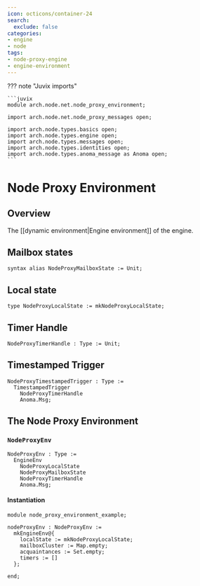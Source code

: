 ```yaml
---
icon: octicons/container-24
search:
  exclude: false
categories:
- engine
- node
tags:
- node-proxy-engine
- engine-environment
---
```


??? note "Juvix imports"

    ```juvix
    module arch.node.net.node_proxy_environment;

    import arch.node.net.node_proxy_messages open;

    import arch.node.types.basics open;
    import arch.node.types.engine open;
    import arch.node.types.messages open;
    import arch.node.types.identities open;
    import arch.node.types.anoma_message as Anoma open;
    ```

# Node Proxy Environment

## Overview

The [[dynamic environment|Engine environment]] of the engine.

## Mailbox states

```juvix
syntax alias NodeProxyMailboxState := Unit;
```

## Local state

```juvix
type NodeProxyLocalState := mkNodeProxyLocalState;
```

## Timer Handle

```juvix
NodeProxyTimerHandle : Type := Unit;
```

## Timestamped Trigger

<!-- --8<-- [start:TemplateTimestampedTrigger] -->
```juvix
NodeProxyTimestampedTrigger : Type :=
  TimestampedTrigger
    NodeProxyTimerHandle
    Anoma.Msg;
```
<!-- --8<-- [end:TemplateTimestampedTrigger] -->

## The Node Proxy Environment

### `NodeProxyEnv`

<!-- --8<-- [start:NodeProxyEnv] -->
```juvix
NodeProxyEnv : Type :=
  EngineEnv
    NodeProxyLocalState
    NodeProxyMailboxState
    NodeProxyTimerHandle
    Anoma.Msg;
```
<!-- --8<-- [end:NodeProxyEnv] -->

#### Instantiation

<!-- --8<-- [start:nodeProxyEnv] -->
```juvix extract-module-statements
module node_proxy_environment_example;

nodeProxyEnv : NodeProxyEnv :=
  mkEngineEnv@{
    localState := mkNodeProxyLocalState;
    mailboxCluster := Map.empty;
    acquaintances := Set.empty;
    timers := []
  };

end;
```
<!-- --8<-- [end:nodeProxyEnv] -->
